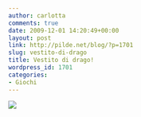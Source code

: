 ```yaml
---
author: carlotta
comments: true
date: 2009-12-01 14:20:49+00:00
layout: post
link: http://pilde.net/blog/?p=1701
slug: vestito-di-drago
title: Vestito di drago!
wordpress_id: 1701
categories:
- Giochi
---
```


![](http://pilde.net/blog/wp-content/uploads/2009/12/coccodrillo.jpg)

